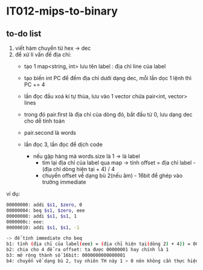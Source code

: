 # IT012-mips-to-binary

## to-do list
1. viết hàm chuyển từ hex -> dec
2. để xử lí vấn đề địa chỉ: <br/>
    + tạo 1 map<string, int> lưu tên label : địa chỉ line của label
    + tạo biến int PC để đếm địa chỉ dưới dạng dec, mỗi lần dọc 1 lệnh thì PC += 4
    + lần đọc đầu xoá kí tự thùa, lưu vào 1 vector chứa pair<int, vector<string>> lines
    + trong đó pair.first là địa chỉ của dòng đó, bắt đầu từ 0, lưu dạng dec cho dễ tính toán
    + pair.second là words
    
    + lần đọc 3, lần đọc để dịch code
      + nếu gặp hàng mà words.size là 1 -> là label
        + tìm lại địa chỉ của label qua map -> tính offset = địa chỉ label - (địa chỉ dòng hiện tại + 4) / 4
        + chuyển offset về dạng bù 2(nếu âm) - 16bit để ghép vào trường immediate
  
  ví dụ: <br/>
  ```bash
  00000000: addi $s1, $zero, 0
  00000004: beq $s1, $zero, eee
  00000008: addi $s1, $s1, 1
  0000000c: eee:
  00000010: addi $s1, $s1, -1
  
  -> để tính immediate cho beq
  b1: tính (địa chỉ của label(eee) = (địa chỉ hiện tại(dòng 2) + 4)) = 00000004
  b2: chia cho 4 để ra offset: ta được 00000001 hay chính là 1
  b3: mở rộng thành số 16bit: 0000000000000001
  b4: chuyển về dạng bù 2, tuy nhiên TH này 1 > 0 nên không cần thực hiện
  ```
